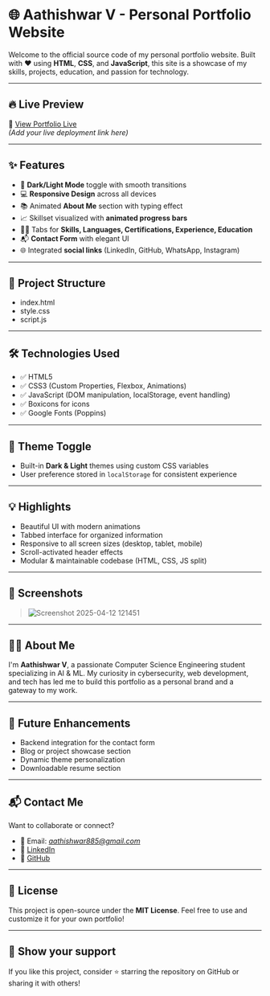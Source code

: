 # 🌐 Aathishwar V - Personal Portfolio Website

Welcome to the official source code of my personal portfolio website. Built with ❤️ using **HTML**, **CSS**, and **JavaScript**, this site is a showcase of my skills, projects, education, and passion for technology.

---

## 🔥 Live Preview

🚀 [View Portfolio Live](#)  
*(Add your live deployment link here)*

---

## ✨ Features

- 🎨 **Dark/Light Mode** toggle with smooth transitions
- 💻 **Responsive Design** across all devices
- 📚 Animated **About Me** section with typing effect
- 📈 Skillset visualized with **animated progress bars**
- 🧑‍💼 Tabs for **Skills, Languages, Certifications, Experience, Education**
- 📬 **Contact Form** with elegant UI
- 🌐 Integrated **social links** (LinkedIn, GitHub, WhatsApp, Instagram)

---

## 📁 Project Structure
- index.html
- style.css
- script.js
---


## 🛠️ Technologies Used

- ✅ HTML5
- ✅ CSS3 (Custom Properties, Flexbox, Animations)
- ✅ JavaScript (DOM manipulation, localStorage, event handling)
- ✅ Boxicons for icons
- ✅ Google Fonts (Poppins)

---

## 🌈 Theme Toggle

- Built-in **Dark & Light** themes using custom CSS variables
- User preference stored in `localStorage` for consistent experience

---

## 💡 Highlights

- Beautiful UI with modern animations
- Tabbed interface for organized information
- Responsive to all screen sizes (desktop, tablet, mobile)
- Scroll-activated header effects
- Modular & maintainable codebase (HTML, CSS, JS split)

---

## 📸 Screenshots

> ![Screenshot 2025-04-12 121451](https://github.com/user-attachments/assets/6b8f3c59-b443-44e7-af78-55d2fa5b0cae)


---

## 🧑‍🎓 About Me

I'm **Aathishwar V**, a passionate Computer Science Engineering student specializing in AI & ML. My curiosity in cybersecurity, web development, and tech has led me to build this portfolio as a personal brand and a gateway to my work.

---

## 🧩 Future Enhancements

- Backend integration for the contact form
- Blog or project showcase section
- Dynamic theme personalization
- Downloadable resume section

---

## 📬 Contact Me

Want to collaborate or connect?

- 📧 Email: *aathishwar885@gmail.com*
- 💼 [LinkedIn](https://www.linkedin.com/in/aathishwar-v-9543b3257/)
- 🐙 [GitHub](https://github.com/Aathishwar)

---

## 📄 License

This project is open-source under the **MIT License**. Feel free to use and customize it for your own portfolio!

---

## 🌟 Show your support

If you like this project, consider ⭐ starring the repository on GitHub or sharing it with others!


